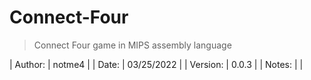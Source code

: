 # Connect-Four
>
> Connect Four game in MIPS assembly language
>


| Author:   | notme4      |
| Date:     | 03/25/2022  |
| Version:  | 0.0.3       |
| Notes:    |             |

